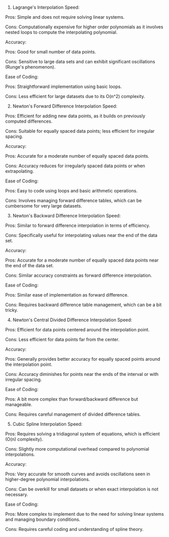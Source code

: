1. Lagrange's Interpolation
Speed:

Pros: Simple and does not require solving linear systems.

Cons: Computationally expensive for higher order polynomials as it involves nested loops to compute the interpolating polynomial.

Accuracy:

Pros: Good for small number of data points.

Cons: Sensitive to large data sets and can exhibit significant oscillations (Runge's phenomenon).

Ease of Coding:

Pros: Straightforward implementation using basic loops.

Cons: Less efficient for large datasets due to its O(n^2) complexity.

2. Newton's Forward Difference Interpolation
Speed:

Pros: Efficient for adding new data points, as it builds on previously computed differences.

Cons: Suitable for equally spaced data points; less efficient for irregular spacing.

Accuracy:

Pros: Accurate for a moderate number of equally spaced data points.

Cons: Accuracy reduces for irregularly spaced data points or when extrapolating.

Ease of Coding:

Pros: Easy to code using loops and basic arithmetic operations.

Cons: Involves managing forward difference tables, which can be cumbersome for very large datasets.

3. Newton's Backward Difference Interpolation
Speed:

Pros: Similar to forward difference interpolation in terms of efficiency.

Cons: Specifically useful for interpolating values near the end of the data set.

Accuracy:

Pros: Accurate for a moderate number of equally spaced data points near the end of the data set.

Cons: Similar accuracy constraints as forward difference interpolation.

Ease of Coding:

Pros: Similar ease of implementation as forward difference.

Cons: Requires backward difference table management, which can be a bit tricky.

4. Newton's Central Divided Difference Interpolation
Speed:

Pros: Efficient for data points centered around the interpolation point.

Cons: Less efficient for data points far from the center.

Accuracy:

Pros: Generally provides better accuracy for equally spaced points around the interpolation point.

Cons: Accuracy diminishes for points near the ends of the interval or with irregular spacing.

Ease of Coding:

Pros: A bit more complex than forward/backward difference but manageable.

Cons: Requires careful management of divided difference tables.

5. Cubic Spline Interpolation
Speed:

Pros: Requires solving a tridiagonal system of equations, which is efficient (O(n) complexity).

Cons: Slightly more computational overhead compared to polynomial interpolations.

Accuracy:

Pros: Very accurate for smooth curves and avoids oscillations seen in higher-degree polynomial interpolations.

Cons: Can be overkill for small datasets or when exact interpolation is not necessary.

Ease of Coding:

Pros: More complex to implement due to the need for solving linear systems and managing boundary conditions.

Cons: Requires careful coding and understanding of spline theory.